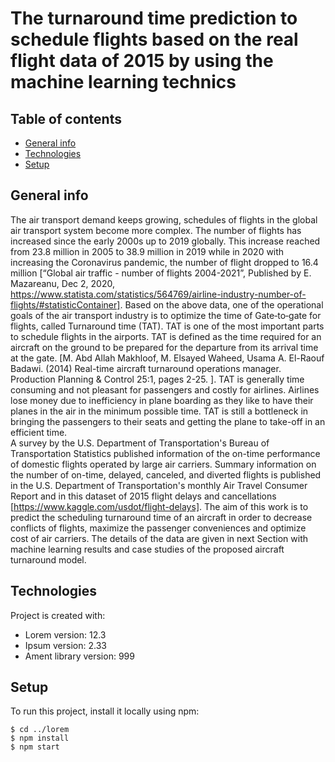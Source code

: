 # The turnaround time prediction to schedule flights based on the real flight data of 2015 by using the machine learning technics 
## Table of contents
* [General info](#general-info)
* [Technologies](#technologies)
* [Setup](#setup)

## General info
The air transport demand keeps growing, schedules of flights in the global air transport system become more complex. The number of flights has increased since the early 2000s up to 2019 globally. This increase reached from 23.8 million in 2005 to 38.9 million in 2019 while in 2020 with increasing the Coronavirus pandemic,   the number of flight dropped to 16.4 million [“Global air traffic - number of flights 2004-2021”, Published by E. Mazareanu, Dec 2, 2020, https://www.statista.com/statistics/564769/airline-industry-number-of-flights/#statisticContainer]. 
Based on the above data, one of the operational goals of the air transport industry is to optimize the time of Gate‐to‐gate for flights, called Turnaround time (TAT). TAT is one of the most important parts to schedule flights in the airports. TAT is defined as the time required for an aircraft on the ground to be prepared for the departure from its arrival time at the gate.  [M. Abd Allah Makhloof, M. Elsayed Waheed, Usama A. El-Raouf Badawi. (2014) Real-time aircraft turnaround operations manager. Production Planning & Control 25:1, pages 2-25. ]. TAT is generally time consuming and not pleasant for passengers and costly for airlines. Airlines lose money due to inefficiency in plane boarding as they like to have their planes in the air in the minimum possible time. TAT is still a bottleneck in bringing the passengers to their seats and getting the plane to take-off in an efficient time.  
A survey by the U.S. Department of Transportation's Bureau of Transportation Statistics published information of the on-time performance of domestic flights operated by large air carriers. Summary information on the number of on-time, delayed, canceled, and diverted flights is published in the U.S. Department of Transportation's monthly Air Travel Consumer Report and in this dataset of 2015 flight delays and cancellations [https://www.kaggle.com/usdot/flight-delays].
The aim of this work is to predict the scheduling turnaround time of an aircraft in order to decrease conflicts of flights, maximize the passenger conveniences and optimize cost of air carriers. The details of the data are given in next Section with machine learning results and case studies of the proposed aircraft turnaround model.

## Technologies
Project is created with:
* Lorem version: 12.3
* Ipsum version: 2.33
* Ament library version: 999
	
## Setup
To run this project, install it locally using npm:

```
$ cd ../lorem
$ npm install
$ npm start
```
